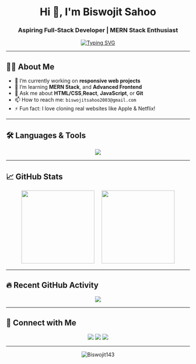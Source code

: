 <!-- Header -->
<h1 align="center">Hi 👋, I'm Biswojit Sahoo</h1>
<h3 align="center">Aspiring Full-Stack Developer | MERN Stack Enthusiast </h3>

<!-- Typing Animation -->
<p align="center">
  <a href="https://github.com/Biswojit143">
    <img src="https://readme-typing-svg.herokuapp.com?font=Fira+Code&size=22&duration=3000&pause=500&center=true&vCenter=true&width=435&lines=MERN+Stack+Learner;Frontend+Focused;Open+Source+Contributor" alt="Typing SVG" />
  </a>
</p>

---

<!-- About Section -->
## 🧑‍💻 About Me

- 🔭 I’m currently working on **responsive web projects**
- 🌱 I’m learning **MERN Stack**, and **Advanced Frontend**
- 💬 Ask me about **HTML/CSS**,**React**, **JavaScript**, or **Git**
- 📫 How to reach me: `biswojitsahoo2003@gmail.com`
- ⚡ Fun fact: I love cloning real websites like Apple & Netflix!

---

<!-- Skills -->
## 🛠️ Languages & Tools

<p align="center">
  <img src="https://skillicons.dev/icons?i=html,css,js,tailwindcss,react,nodejs,express,mongodb,git,github,vscode,bootstrap" />
</p>

---

<!-- GitHub Stats -->
## 📈 GitHub Stats

<p align="center">
  <img src="https://github-readme-stats.vercel.app/api?username=Biswojit143&theme=radical&show_icons=true" height="200" /> 
  &nbsp;&nbsp;&nbsp;
  <img src="https://github-readme-streak-stats.herokuapp.com/?user=Biswojit143&theme=radical" height="200" />
</p>


---

<!-- GitHub Activity -->
## 🔥 Recent GitHub Activity

<p align="center">
  <img src="https://github-readme-activity-graph.vercel.app/graph?username=Biswojit143&theme=tokyo-night" />
</p>


---

<!-- Connect -->
## 🤝 Connect with Me

<p align="center">
  <a href="https://www.linkedin.com/in/biswojit-sahoo/"><img src="https://img.shields.io/badge/LinkedIn-0077B5?logo=linkedin&style=for-the-badge" /></a>
  <a href="#"><img src="https://img.shields.io/badge/Portfolio-000000?logo=vercel&style=for-the-badge" /></a>
  <a href="mailto:biswojitsahoo42@gmail.com"></a>
  <a href="https://mail.google.com/mail/?view=cm&fs=1&to=biswojitsahoo42@gmail.com&su=Hello%20from%20My%20Website" target="_blank"><img src="https://img.shields.io/badge/Gmail-D14836?logo=gmail&style=for-the-badge" /></a>
</p>

---

<!-- Visitors -->
<p align="center">
  <img src="https://komarev.com/ghpvc/?username=Biswojit143&label=Profile+views&color=0e75b6&style=flat" alt="Biswojit143" />
</p>
